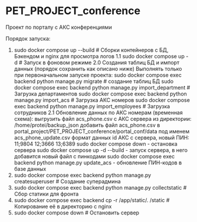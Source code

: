 # PET_PROJECT_conference
Проект по порталу с АКС конференциями

Порядок запуска:
1. sudo docker compose up --build # Сборки контейнеров с БД, Бэкендом и nginx для просмотра логов
1.1 sudo docker compose up -d # Запуск в фоновом режиме
2.0 Создания таблиц БД и импорт данных (порядок сохранить как описано ниже) Выполнять только при первоначальном запуске проекта:
sudo docker compose exec backend python manage.py migrate # создание таблиц БД
sudo docker compose exec backend python manage.py import_department # Загрузка департаментов
sudo docker compose exec backend python manage.py import_acs # Загрузка АКС номеров
sudo docker compose exec backend python manage.py import_employees # Загрузка сотрудников
2.1 Обновление данных по АКС номерам (временная схема):
выгрузить файл acs_phone.csv с АКС сервера из директории: /home/protei/backup_json
добавить файл acs_phone.csv в portal_project/PET_PROJECT_conference/portal_conf/data под именем acs_phone_update.csv
формат данных id АКС с сервера, новый ПИН:
11;9804
12;3666
13;6389
sudo docker compose down - остановка сервера
sudo docker compose up -d --build - запуск сервера, в него добавится новый файл с пинкодами
sudo docker compose exec backend python manage.py update_acs - обновление ПИН-кодов в базе данных
3. sudo docker compose exec backend python manage.py createsuperuser # Создание суперадмина
4. sudo docker compose exec backend python manage.py collectstatic # Сбор статики для фронта
5. sudo docker compose exec backend cp -r /app/static/. /static # Копирование её в директорию с nginx
6. sudo docker compose down # Остановить сервер
